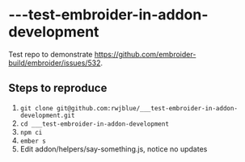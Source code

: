 ---test-embroider-in-addon-development
==============================================================================

Test repo to demonstrate https://github.com/embroider-build/embroider/issues/532.

Steps to reproduce
------------------------------------------------------------------------------

1. `git clone git@github.com:rwjblue/___test-embroider-in-addon-development.git`
1. `cd ___test-embroider-in-addon-development`
1. `npm ci`
1. `ember s`
1. Edit addon/helpers/say-something.js, notice no updates

